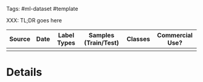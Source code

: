 Tags: #ml-dataset #template

XXX: TL;DR goes here

| Source | Date | Label Types | Samples (Train/Test) | Classes | Commercial Use? |
| --- | --- | --- | --- | --- | --- |
| | | | | | |

# Details
